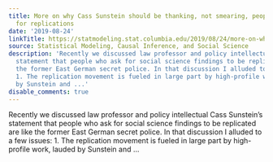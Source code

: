 ```yaml
---
title: More on why Cass Sunstein should be thanking, not smearing, people who ask
  for replications
date: '2019-08-24'
linkTitle: https://statmodeling.stat.columbia.edu/2019/08/24/more-on-why-cass-sunstein-should-be-thanking-not-smearing-people-who-ask-for-replications/
source: Statistical Modeling, Causal Inference, and Social Science
description: 'Recently we discussed law professor and policy intellectual Cass Sunstein&#8217;s
  statement that people who ask for social science findings to be replicated are like
  the former East German secret police. In that discussion I alluded to a few issues:
  1. The replication movement is fueled in large part by high-profile work, lauded
  by Sunstein and ...'
disable_comments: true
---
```

Recently we discussed law professor and policy intellectual Cass Sunstein&#8217;s statement that people who ask for social science findings to be replicated are like the former East German secret police. In that discussion I alluded to a few issues: 1. The replication movement is fueled in large part by high-profile work, lauded by Sunstein and ...